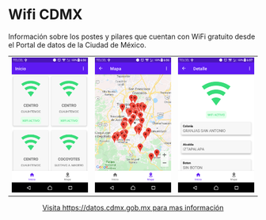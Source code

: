 # Wifi CDMX

Información sobre los postes y pilares que cuentan con WiFi gratuito desde el Portal de datos de la Ciudad de México.

<p align="center">
    <table>
      <tr>
        <td>
          <img src="resources/device-2019-12-14-180637.png" alt="drawing" width="200"/>
        </td>
        <td>
          <img src="resources/device-2019-12-14-180656.png" alt="drawing" width="200"/>
        </td>
        <td>
          <img src="resources/device-2019-12-14-180709.png" alt="drawing" width="200"/>
        </td>
      </tr>
    </table>
</p>

<p align="center">
  <a href="https://datos.cdmx.gob.mx">Visita https://datos.cdmx.gob.mx para mas información</a>
</p>